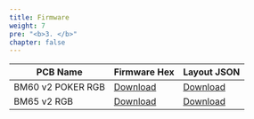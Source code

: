 ```yaml
---
title: Firmware
weight: 7
pre: "<b>3. </b>"
chapter: false
---
```


| PCB Name          | Firmware Hex                                                        | Layout JSON                                                       |
|-------------------|---------------------------------------------------------------------|-------------------------------------------------------------------|
| BM60 v2 POKER RGB | [Download](https://docs.keebd.com/firmware/bm60v2_poker_via.hex)    | [Download](https://docs.keebd.com/firmware/bm60v2_poker_via.json) |
| BM65 v2 RGB       | [Download](https://docs.keebd.com/firmware/bm65v2_via.hex)          | [Download](https://docs.keebd.com/firmware/bm65v2_via.json)       |

